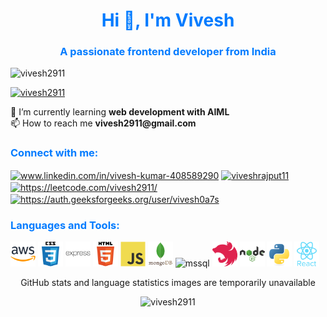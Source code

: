 <!DOCTYPE html>
<html lang="en">
<head>
  <meta charset="UTF-8">
  <meta name="viewport" content="width=device-width, initial-scale=1.0">

 
</head>
<body>
  <div class="container">
    <h1 style="text-align: center; color: #007bff;">Hi 👋, I'm Vivesh</h1>
    <h3 style="text-align: center; color: #007bff;">A passionate frontend developer from India</h3>
<p style="text-align: left;"> <img src="https://komarev.com/ghpvc/?username=vivesh2911&label=Profile%20views&color=0e75b6&style=flat" alt="vivesh2911" /> </p>

<p style="text-align: left;"> <a href="https://github.com/ryo-ma/github-profile-trophy"><img src="https://github-profile-trophy.vercel.app/?username=vivesh2911" alt="vivesh2911" /></a> </p>

   <ul style="list-style-type: none; padding-left: 0;">
      <li>🌱 I’m currently learning <strong>web development with AIML</strong></li>
      <li>📫 How to reach me <strong>vivesh2911@gmail.com</strong></li>
    </ul>
    <h3 style="text-align: left; color: #007bff;">Connect with me:</h3>
 <p style="text-align: left;">
      <a href="https://linkedin.com/in/www.linkedin.com/in/vivesh-kumar-408589290" target="blank"><img align="center" src="https://raw.githubusercontent.com/rahuldkjain/github-profile-readme-generator/master/src/images/icons/Social/linked-in-alt.svg" alt="www.linkedin.com/in/vivesh-kumar-408589290" height="30" width="40" /></a>
      <a href="https://instagram.com/viveshrajput11" target="blank"><img align="center" src="https://raw.githubusercontent.com/rahuldkjain/github-profile-readme-generator/master/src/images/icons/Social/instagram.svg" alt="viveshrajput11" height="30" width="40" /></a>
      <a href="https://www.leetcode.com/https://leetcode.com/vivesh2911/" target="blank"><img align="center" src="https://raw.githubusercontent.com/rahuldkjain/github-profile-readme-generator/master/src/images/icons/Social/leet-code.svg" alt="https://leetcode.com/vivesh2911/" height="30" width="40" /></a>
      <a href="https://auth.geeksforgeeks.org/user/https://auth.geeksforgeeks.org/user/vivesh0a7s" target="blank"><img align="center" src="https://raw.githubusercontent.com/rahuldkjain/github-profile-readme-generator/master/src/images/icons/Social/geeks-for-geeks.svg" alt="https://auth.geeksforgeeks.org/user/vivesh0a7s" height="30" width="40" /></a>
 </p>

 <h3 style="text-align: left; color: #007bff;">Languages and Tools:</h3>
 <p style="text-align: left;">
      <img src="https://raw.githubusercontent.com/devicons/devicon/master/icons/amazonwebservices/amazonwebservices-original-wordmark.svg" alt="aws" width="40" height="40"/>
      <img src="https://raw.githubusercontent.com/devicons/devicon/master/icons/css3/css3-original-wordmark.svg" alt="css3" width="40" height="40"/>
      <img src="https://raw.githubusercontent.com/devicons/devicon/master/icons/express/express-original-wordmark.svg" alt="express" width="40" height="40"/>
      <img src="https://raw.githubusercontent.com/devicons/devicon/master/icons/html5/html5-original-wordmark.svg" alt="html5" width="40" height="40"/>
      <img src="https://raw.githubusercontent.com/devicons/devicon/master/icons/javascript/javascript-original.svg" alt="javascript" width="40" height="40"/>
      <img src="https://raw.githubusercontent.com/devicons/devicon/master/icons/mongodb/mongodb-original-wordmark.svg" alt="mongodb" width="40" height="40"/>
      <img src="https://www.svgrepo.com/show/303229/microsoft-sql-server-logo.svg" alt="mssql" width="40" height="40"/>
      <img src="https://raw.githubusercontent.com/devicons/devicon/master/icons/nestjs/nestjs-plain.svg" alt="nestjs" width="40" height="40"/>
      <img src="https://raw.githubusercontent.com/devicons/devicon/master/icons/nodejs/nodejs-original-wordmark.svg" alt="nodejs" width="40" height="40"/>
      <img src="https://raw.githubusercontent.com/devicons/devicon/master/icons/python/python-original.svg" alt="python" width="40" height="40"/>
      <img src="https://raw.githubusercontent.com/devicons/devicon/master/icons/react/react-original-wordmark.svg" alt="react" width="40" height="40"/>
    </p>

   <p style="text-align: center;">GitHub stats and language statistics images are temporarily unavailable</p>
    
   <p style="text-align: center;"><img src="https://github-readme-streak-stats.herokuapp.com/?user=vivesh2911&" alt="vivesh2911" /></p>
  </div>
</body>
</html>
